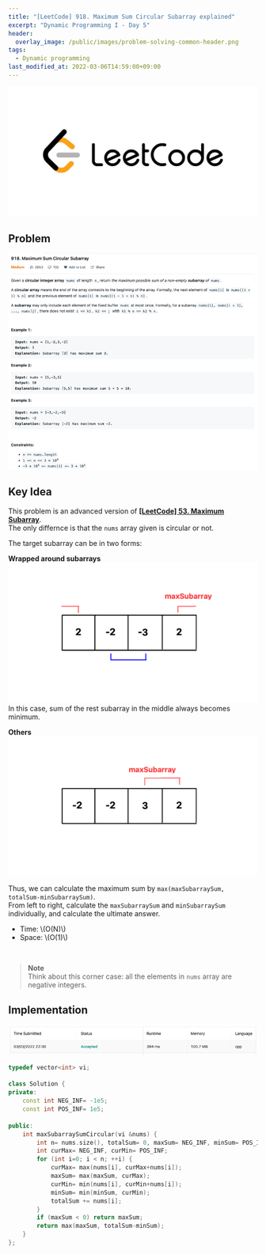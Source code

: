 ```yaml
---
title: "[LeetCode] 918. Maximum Sum Circular Subarray explained"
excerpt: "Dynamic Programming I - Day 5"
header:
  overlay_image: /public/images/problem-solving-common-header.png
tags:
  - Dynamic programming
last_modified_at: 2022-03-06T14:59:00+09:00
---
```

<a href="https://leetcode.com/">
    <img src="/public/images/leetcode-logo.jpeg"/>
</a>

## Problem
<a href="https://leetcode.com/problems/maximum-sum-circular-subarray/">
    <img src="/public/images/leetcode-918.png"/>
</a>

<br/>

## Key Idea

This problem is an advanced version of **[\[LeetCode\] 53. Maximum Subarray](https://jooncco.com/leetcode-53/)**.  
The only differnce is that the `nums` array given is circular or not.

The target subarray can be in two forms:  

**Wrapped around subarrays**  
<img src="/public/images/leetcode-918-figure-2.png"/>  
In this case, sum of the rest subarray in the middle always becomes minimum.

**Others**  
<img src="/public/images/leetcode-918-figure-1.png"/>

Thus, we can calculate the maximum sum by `max(maxSubarraySum, totalSum-minSubarraySum)`.  
From left to right, calculate the `maxSubarraySum` and `minSubarraySum` individually, and calculate the ultimate answer.


- Time: \\(O(N)\\)  
- Space: \\(O(1)\\)

<br/>

> **Note**  
Think about this corner case: all the elements in `nums` array are negative integers.

## Implementation

<img src="/public/images/leetcode-2171-result.png"/>

```cpp
typedef vector<int> vi;

class Solution {
private:
    const int NEG_INF= -1e5;
    const int POS_INF= 1e5;
    
public:
    int maxSubarraySumCircular(vi &nums) {
        int n= nums.size(), totalSum= 0, maxSum= NEG_INF, minSum= POS_INF;
        int curMax= NEG_INF, curMin= POS_INF;
        for (int i=0; i < n; ++i) {
            curMax= max(nums[i], curMax+nums[i]);
            maxSum= max(maxSum, curMax);
            curMin= min(nums[i], curMin+nums[i]);
            minSum= min(minSum, curMin);
            totalSum += nums[i];
        }
        if (maxSum < 0) return maxSum;
        return max(maxSum, totalSum-minSum);
    }
};
```